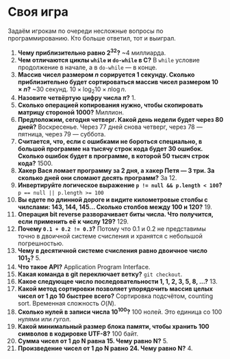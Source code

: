 # Своя игра

Задаём игрокам по очереди несложные вопросы по программированию. Кто больше ответил, тот и выиграл.

1. **Чему приблизительно равно $2^{32}$?** ~4 миллиарда.
1. **Чем отличаются циклы `while` и `do-while` в C?** В `while` условие продолжение в начале, а в `do-while`&nbsp;&mdash; в конце.
1. **Массив чисел размером $n$ сорируется 1 секунду. Сколько приблизительно будет сортироваться массив чисел размером $10\times n$?** ~30 секунд. $10 \times \log_2 10 \times n \log n$.
1. **Назовите четвёртую цифру числа $\pi$?** 1.
1. **Сколько операцией копирования нужно, чтобы скопировать матрицу стороной 1000?** Миллион.
1. **Предположим, сегодня четверг. Какой день недели будет через 80 дней?** Воскресенье. Через 77 дней снова четверг, через 78 — пятница, через 79 — суббота.
1. **Считается, что, если с ошибками не бороться специально, в большой программе на тысячу строк кода будет 30 ошибок. Сколько ошибок будет в программе, в которой 50 тысяч строк кода?** 1500.
1. **Хакер Вася ломает программу за 2 дня, а хакер Петя&nbsp;&mdash; 3 три. За сколько дней они сломают десять программ?** За 12.
1. **Инвертируйте логическое выражение `p != null && p.length < 100`?** `p == null || p.length >= 100`
1. **Вы едете по длинной дороге и видите километровые столбы с чилслами: 143, 144, 145... Сколько столбов между 100 и 120?** 19.
1. **Операция bit reverse разворачивает биты числа. Что получится, если применить её к числу 129?** 129.
1. **Почему `0.1 + 0.2 != 0.3`?** Потому что 0.1 и 0.2 не представимы точно в двоичной системе счисления и хранятся с небольшой погрешностью.
1. **Чему в десятичной системе счисления равно двоичное число 101<sub>2</sub>?** 5.
1. **Что такое API?** Application Program Interface.
1. **Какая команда в git переключает ветку?** `git checkout`.
1. **Какое следующее число последовательности 1, 1, 2, 3, 5, 8, ...?** 13.
1. **Какой метод сортировки позволяет упорядочить массив целых чисел от 1 до 10 быстрее всего?** Сортировка подсчётом, counting sort. Временная сложность $O(N)$.
1. **Сколько нулей в записи числа $10^100$?** 100 нолей. Это единица со 100 нулями или *гугол*.
1. **Какой минимальный размер блока памяти, чтобы хранить 100 символов в кодировке UTF-8?** 100 байт.
1. **Сумма чисел от 1 до N равна 15. Чему равно N?** 5.
1. **Произведение чисел от 1 до N равно 24. Чему равно N?** 4.


